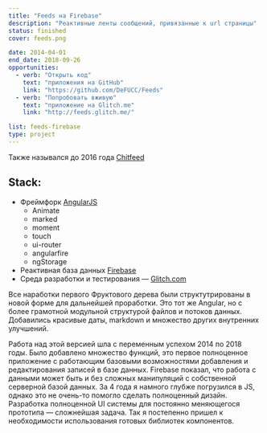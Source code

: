 ```yaml
---
title: "Feeds на Firebase"
description: "Реактивные ленты сообщений, привязанные к url страницы"
status: finished
cover: feeds.png

date: 2014-04-01
end_date: 2018-09-26
opportunities:
  - verb: "Открыть код"
    text: "приложения на GitHub"
    link: "https://github.com/DeFUCC/Feeds"
  - verb: "Попробовать вживую"
    text: "приложение на Glitch.me"
    link: "http://feeds.glitch.me/"

list: feeds-firebase
type: project
---
```


Также назывался до 2016 года [Chitfeed](https://github.com/DeFUCC/Chitfeed)

## Stack:

- Фреймфорк [AngularJS](https://angularjs.org/)
  - Animate
  - marked
  - moment
  - touch
  - ui-router
  - angularfire
  - ngStorage
- Реактивная база данных [Firebase](https://firebase.google.com/)
- Среда разработки и тестирования — [Glitch.com](https://www.glitch.com)

Все наработки первого Фруктового дерева были структутрированы в новой форме для дальнейшей проработки. Это тот же Angular, но с более грамотной модульной структурой файлов и потоков данных. Добавились красивые даты, markdown и множество других внутренних улучшений.

Работа над этой версией шла с переменным успехом 2014 по 2018 годы. Было добавлено множество функций, это первое полноценное приложение с работающим базовыми возможностями добавления и редактирования записей в базе данных. Firebase показал, что работа с данными может быть и без сложных манипуляций с собственной серверной базой данных. За 4 года я намного глубже погрузился в JS, однако это не очень-то помогло сделать полноценный дизайн. Разработка полноценной UI системы для постоянно меняющегося прототипа — сложнейшая задача. Так я постепенно пришел к необходимости использования готовых библиотек компонентов.
